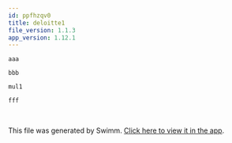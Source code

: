 ```yaml
---
id: ppfhzqv0
title: deloitte1
file_version: 1.1.3
app_version: 1.12.1
---
```


`aaa`<swm-token data-swm-token=":consts.ts:4:1:1:`    aaa = &#39;aaa&#39;,`"/>

`bbb`<swm-token data-swm-token=":consts.ts:5:1:1:`    bbb = &#39;bbb&#39;,`"/>

`mul1`<swm-token data-swm-token=":mul1.py:4:2:2:`def mul1(a, b):`"/>

`fff`<swm-token data-swm-token=":a.py:12:0:0:`fff`ffff`"/>

<br/>

This file was generated by Swimm. [Click here to view it in the app](http://localhost:5000/repos/Z2l0aHViJTNBJTNBdDElM0ElM0FlcmFuLXN3aW1t/docs/ppfhzqv0).
